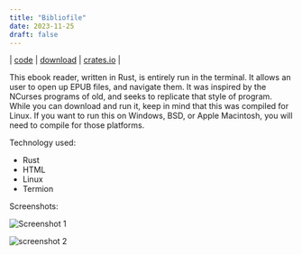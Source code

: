 ```yaml
---
title: "Bibliofile"
date: 2023-11-25
draft: false
---
```


| [code](https://git.whoisthisjoker.com/Daniel/bibliofile) | [download](/downloads/bibliofile) | [crates.io](https://crates.io/crates/bibliofile) |

This ebook reader, written in Rust, is entirely run in the terminal. It allows an user to open up EPUB files, and navigate them. It was inspired by the NCurses programs of old, and seeks to replicate that style of program. While you can download and run it, keep in mind that this was compiled for Linux. If you want to run this on Windows, BSD, or Apple Macintosh, you will need to compile for those platforms.

Technology used:

- Rust
- HTML
- Linux
- Termion

Screenshots:

![Screenshot 1](/images/bibliofile/bibliofile.png)

![screenshot 2](/images/bibliofile/bibliofile2.png)